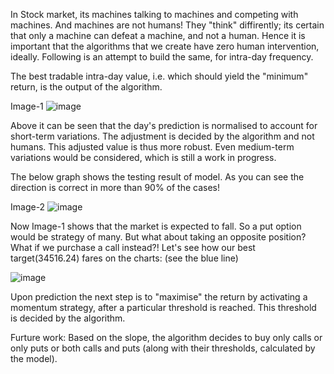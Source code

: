  
In Stock market, its machines talking to machines and competing with machines. And machines are not humans! They "think" diffirently; its certain that only a machine can defeat a machine, and not a human. Hence it is important that the algorithms that we create have zero human intervention, ideally. Following is an attempt to build the same, for intra-day frequency.

The best tradable intra-day value, i.e. which should yield the "minimum" return, is the output of the algorithm.

Image-1
![image](https://user-images.githubusercontent.com/45352897/127315166-6a8bf69c-4c0b-4c8c-8917-34b8a8143fc8.png)


Above it can be seen that the day's prediction is normalised to account for short-term variations. The adjustment is decided by the algorithm and not humans.
This adjusted value is thus more robust. Even medium-term variations would be considered, which is still a work in progress.

The below graph shows the testing result of model. As you can see the direction is correct in more than 90% of the cases!

Image-2
![image](https://user-images.githubusercontent.com/45352897/127315268-eac0b1ed-d7ca-495d-96fa-3b76fa6e57a6.png)

Now Image-1 shows that the market is expected to fall. So a put option would be strategy of many. But what about taking an opposite position? What if we purchase a
call instead?! Let's see how our best target(34516.24) fares on the charts: (see the blue line)

![image](https://user-images.githubusercontent.com/45352897/127315895-f4f2c89f-e1ca-4472-9d54-378d57318187.png)

Upon prediction the next step is to "maximise" the return by activating a momentum strategy, after a particular threshold is reached. This threshold is decided by the algorithm.

Furture work:
Based on the slope, the algorithm decides to buy only calls or only puts or both calls and puts (along with their thresholds, calculated by the model).

